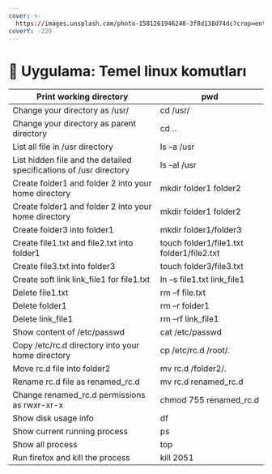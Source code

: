 ```yaml
---
cover: >-
  https://images.unsplash.com/photo-1581261946248-3f8d138d74dc?crop=entropy&cs=srgb&fm=jpg&ixid=MnwxOTcwMjR8MHwxfHNlYXJjaHw0fHxmYXN0fGVufDB8fHx8MTY4MDE2OTczNA&ixlib=rb-4.0.3&q=85
coverY: -229
---
```


# 🚀 Uygulama: Temel linux komutları

| Print working directory                                               | pwd                                        |
| --------------------------------------------------------------------- | ------------------------------------------ |
| Change your directory as /usr/                                        | cd /usr/                                   |
| Change your directory as parent directory                             | cd ..                                      |
| List all file in /usr directory                                       | ls –a /usr                                 |
| List hidden file and the detailed specifications  of /usr directory   | ls –al /usr                                |
| Create  folder1 and folder 2 into your home directory                 | mkdir folder1 folder2                      |
| Create  folder1 and folder 2 into your home directory                 | mkdir folder1 folder2                      |
| Create folder3 into folder1                                           | mkdir folder1/folder3                      |
| Create  file1.txt and file2.txt into folder1                          | touch folder1/file1.txt folder1/file2.txt  |
| Create file3.txt into folder3                                         | touch folder3/file3.txt                    |
| Create soft link link\_file1 for file1.txt                            | ln –s file1.txt link\_file1                |
| Delete file1.txt                                                      | rm –f file.txt                             |
| Delete folder1                                                        | rm –r folder1                              |
| Delete  link\_file1                                                   | rm –rf link\_file1                         |
| Show content of /etc/passwd                                           | cat /etc/passwd                            |
| Copy  /etc/rc.d directory into your home directory                    | cp /etc/rc.d  /root/.                      |
| Move rc.d file into folder2                                           | mv rc.d /folder2/.                         |
| Rename rc.d file as renamed\_rc.d                                     | mv rc.d renamed\_rc.d                      |
| Change renamed\_rc.d permissions as rwxr-xr-x                         | chmod 755 renamed\_rc.d                    |
| Show disk usage info                                                  | df                                         |
| Show current running process                                          | ps                                         |
| Show all process                                                      | top                                        |
| Run firefox and kill the process                                      | kill 2051                                  |
